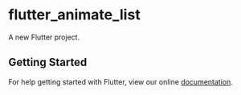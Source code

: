 # flutter_animate_list

A new Flutter project.

## Getting Started

For help getting started with Flutter, view our online
[documentation](https://flutter.io/).
